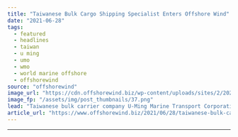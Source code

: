 ```yaml
---
title: "Taiwanese Bulk Cargo Shipping Specialist Enters Offshore Wind"
date: "2021-06-28"
tags: 
  - featured
  - headlines
  - taiwan
  - u ming
  - umo
  - wmo
  - world marine offshore
  - offshorewind
source: "offshorewind"
image_url: "https://cdn.offshorewind.biz/wp-content/uploads/sites/2/2021/06/28141002/Taiwanese-Bulk-Carrier-Specialist-Enters-Offshore-Wind.png"
image_fp: "/assets/img/post_thumbnails/37.png"
lead: "Taiwanese bulk carrier company U‐Ming Marine Transport Corporation has entered into a joint venture"
article_url: "https://www.offshorewind.biz/2021/06/28/taiwanese-bulk-cargo-shipping-specialist-enters-offshore-wind/"
---
```


---
